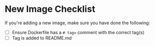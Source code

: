 # New Image Checklist

If you're adding a new image, make sure you have done the following:

* [ ] Ensure Dockerfile has a `# tag=` comment with the correct tag(s)
* [ ] Tag is added to README.md
